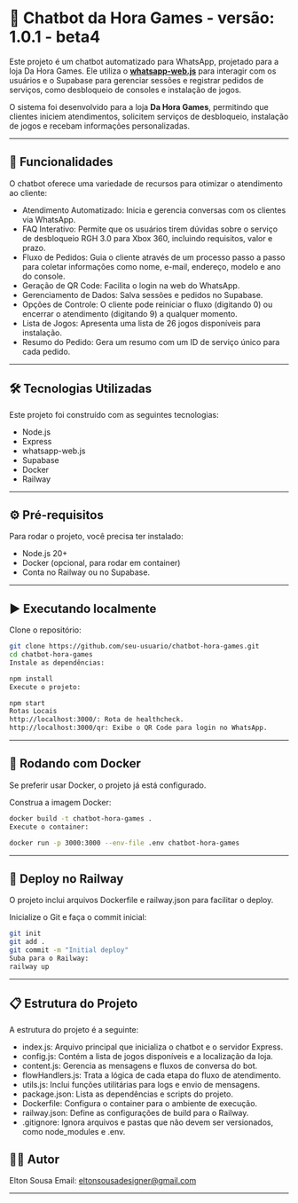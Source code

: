 # 🤖 Chatbot da Hora Games - versão: 1.0.1 - beta4

Este projeto é um chatbot automatizado para WhatsApp, projetado para a loja Da Hora Games. Ele utiliza o
**[whatsapp-web.js](https://github.com/pedroslopez/whatsapp-web.js)** para interagir com os usuários e o Supabase para gerenciar sessões e registrar pedidos de serviços, como desbloqueio de consoles e instalação de jogos.

O sistema foi desenvolvido para a loja **Da Hora Games**, permitindo que clientes iniciem atendimentos, solicitem serviços de desbloqueio, instalação de jogos e recebam informações personalizadas.

---

## 🚀 Funcionalidades

O chatbot oferece uma variedade de recursos para otimizar o atendimento ao cliente:

- Atendimento Automatizado: Inicia e gerencia conversas com os clientes via WhatsApp.
- FAQ Interativo: Permite que os usuários tirem dúvidas sobre o serviço de desbloqueio RGH 3.0 para Xbox 360, incluindo requisitos, valor e prazo.
- Fluxo de Pedidos: Guia o cliente através de um processo passo a passo para coletar informações como nome, e-mail, endereço, modelo e ano do console.
- Geração de QR Code: Facilita o login na web do WhatsApp.
- Gerenciamento de Dados: Salva sessões e pedidos no Supabase.
- Opções de Controle: O cliente pode reiniciar o fluxo (digitando 0) ou encerrar o atendimento (digitando 9) a qualquer momento.
- Lista de Jogos: Apresenta uma lista de 26 jogos disponíveis para instalação.
- Resumo do Pedido: Gera um resumo com um ID de serviço único para cada pedido.

---

## 🛠️ Tecnologias Utilizadas

Este projeto foi construído com as seguintes tecnologias:

- Node.js
- Express
- whatsapp-web.js
- Supabase
- Docker
- Railway

---

## ⚙️ Pré-requisitos

Para rodar o projeto, você precisa ter instalado:

- Node.js 20+
- Docker (opcional, para rodar em container)
- Conta no Railway ou no Supabase.

---

## ▶️ Executando localmente

Clone o repositório:

```bash
git clone https://github.com/seu-usuario/chatbot-hora-games.git
cd chatbot-hora-games
Instale as dependências:
```

```bash
npm install
Execute o projeto:
```

```bash
npm start
Rotas Locais
http://localhost:3000/: Rota de healthcheck.
http://localhost:3000/qr: Exibe o QR Code para login no WhatsApp.
```

---

## 🐳 Rodando com Docker

Se preferir usar Docker, o projeto já está configurado.

Construa a imagem Docker:

```bash
docker build -t chatbot-hora-games .
Execute o container:
```

```bash
docker run -p 3000:3000 --env-file .env chatbot-hora-games
```

---

## 🚀 Deploy no Railway

O projeto inclui arquivos Dockerfile e railway.json para facilitar o deploy.

Inicialize o Git e faça o commit inicial:

```bash
git init
git add .
git commit -m "Initial deploy"
Suba para o Railway:
railway up
```

---

## 📋 Estrutura do Projeto

A estrutura do projeto é a seguinte:

- index.js: Arquivo principal que inicializa o chatbot e o servidor Express.
- config.js: Contém a lista de jogos disponíveis e a localização da loja.
- content.js: Gerencia as mensagens e fluxos de conversa do bot.
- flowHandlers.js: Trata a lógica de cada etapa do fluxo de atendimento.
- utils.js: Inclui funções utilitárias para logs e envio de mensagens.
- package.json: Lista as dependências e scripts do projeto.
- Dockerfile: Configura o container para o ambiente de execução.
- railway.json: Define as configurações de build para o Railway.
- .gitignore: Ignora arquivos e pastas que não devem ser versionados, como node_modules e .env.

## 👨‍💻 Autor

Elton Sousa
Email: eltonsousadesigner@gmail.com

---
